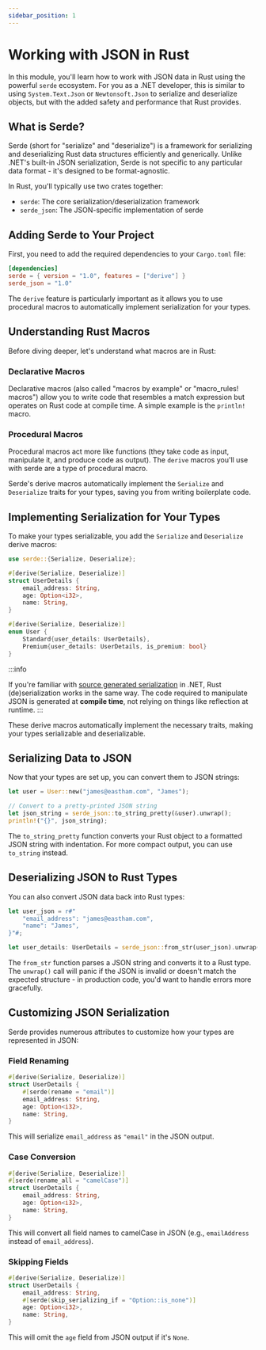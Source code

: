 ```yaml
---
sidebar_position: 1
---
```


# Working with JSON in Rust

In this module, you'll learn how to work with JSON data in Rust using the powerful `serde` ecosystem. For you as a .NET developer, this is similar to using `System.Text.Json` or `Newtonsoft.Json` to serialize and deserialize objects, but with the added safety and performance that Rust provides.

## What is Serde?

Serde (short for "serialize" and "deserialize") is a framework for serializing and deserializing Rust data structures efficiently and generically. Unlike .NET's built-in JSON serialization, Serde is not specific to any particular data format - it's designed to be format-agnostic.

In Rust, you'll typically use two crates together:
- `serde`: The core serialization/deserialization framework
- `serde_json`: The JSON-specific implementation of serde

## Adding Serde to Your Project

First, you need to add the required dependencies to your `Cargo.toml` file:

```toml
[dependencies]
serde = { version = "1.0", features = ["derive"] }
serde_json = "1.0"
```

The `derive` feature is particularly important as it allows you to use procedural macros to automatically implement serialization for your types.

## Understanding Rust Macros

Before diving deeper, let's understand what macros are in Rust:

### Declarative Macros

Declarative macros (also called "macros by example" or "macro_rules! macros") allow you to write code that resembles a match expression but operates on Rust code at compile time. A simple example is the `println!` macro.

### Procedural Macros

Procedural macros act more like functions (they take code as input, manipulate it, and produce code as output). The `derive` macros you'll use with serde are a type of procedural macro.

Serde's derive macros automatically implement the `Serialize` and `Deserialize` traits for your types, saving you from writing boilerplate code.

## Implementing Serialization for Your Types

To make your types serializable, you add the `Serialize` and `Deserialize` derive macros:

```rust showLineNumbers
use serde::{Serialize, Deserialize};

#[derive(Serialize, Deserialize)]
struct UserDetails {
    email_address: String,
    age: Option<i32>,
    name: String,
}

#[derive(Serialize, Deserialize)]
enum User {
    Standard{user_details: UserDetails},
    Premium{user_details: UserDetails, is_premium: bool}
}
```

:::info

If you're familiar with [source generated serialization](https://learn.microsoft.com/en-us/dotnet/standard/serialization/system-text-json/source-generation) in .NET, Rust (de)serialization works in the same way. The code required to manipulate JSON is generated at **compile time**, not relying on things like reflection at runtime.
:::

These derive macros automatically implement the necessary traits, making your types serializable and deserializable.

## Serializing Data to JSON

Now that your types are set up, you can convert them to JSON strings:

```rust showLineNumbers
let user = User::new("james@eastham.com", "James");

// Convert to a pretty-printed JSON string
let json_string = serde_json::to_string_pretty(&user).unwrap();
println!("{}", json_string);
```

The `to_string_pretty` function converts your Rust object to a formatted JSON string with indentation. For more compact output, you can use `to_string` instead.

## Deserializing JSON to Rust Types

You can also convert JSON data back into Rust types:

```rust showLineNumbers
let user_json = r#"
    "email_address": "james@eastham.com",
    "name": "James",
}"#;

let user_details: UserDetails = serde_json::from_str(user_json).unwrap();
```

The `from_str` function parses a JSON string and converts it to a Rust type. The `unwrap()` call will panic if the JSON is invalid or doesn't match the expected structure - in production code, you'd want to handle errors more gracefully.

## Customizing JSON Serialization

Serde provides numerous attributes to customize how your types are represented in JSON:

### Field Renaming

```rust showLineNumbers
#[derive(Serialize, Deserialize)]
struct UserDetails {
    #[serde(rename = "email")]
    email_address: String,
    age: Option<i32>,
    name: String,
}
```

This will serialize `email_address` as `"email"` in the JSON output.

### Case Conversion

```rust showLineNumbers
#[derive(Serialize, Deserialize)]
#[serde(rename_all = "camelCase")]
struct UserDetails {
    email_address: String,
    age: Option<i32>,
    name: String,
}
```

This will convert all field names to camelCase in JSON (e.g., `emailAddress` instead of `email_address`).

### Skipping Fields

```rust showLineNumbers
#[derive(Serialize, Deserialize)]
struct UserDetails {
    email_address: String,
    #[serde(skip_serializing_if = "Option::is_none")]
    age: Option<i32>,
    name: String,
}
```

This will omit the `age` field from JSON output if it's `None`.